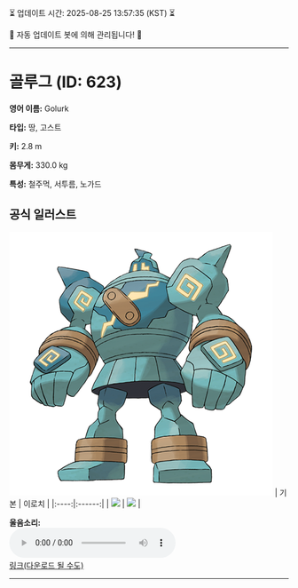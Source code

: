 
⏳ 업데이트 시간: 2025-08-25 13:57:35 (KST) ⏳

🤖 자동 업데이트 봇에 의해 관리됩니다! 🤖

---

# 골루그 (ID: 623)
**영어 이름:** Golurk

**타입:** 땅, 고스트

**키:** 2.8 m

**몸무게:** 330.0 kg

**특성:** 철주먹, 서투름, 노가드

## 공식 일러스트
![](https://raw.githubusercontent.com/PokeAPI/sprites/master/sprites/pokemon/other/official-artwork/623.png)
| 기본 | 이로치 |
|:----:|:------:|
| <img src="http://play.pokemonshowdown.com/sprites/ani/golurk.gif" width="200"> | <img src="http://play.pokemonshowdown.com/sprites/ani-shiny/golurk.gif" width="200"> |

**울음소리:**<br><audio controls src="https://raw.githubusercontent.com/PokeAPI/cries/main/cries/pokemon/latest/623.ogg"></audio><br> [링크(다운로드 될 수도)](https://raw.githubusercontent.com/PokeAPI/cries/main/cries/pokemon/latest/623.ogg)


---
